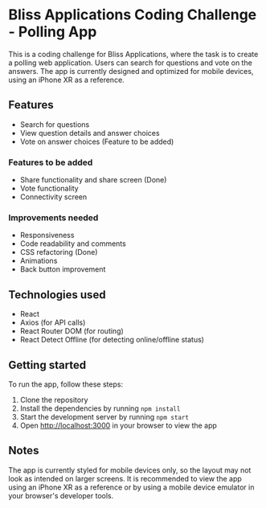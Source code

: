 # Bliss Applications Coding Challenge - Polling App

This is a coding challenge for Bliss Applications, where the task is to create a polling web application. Users can search for questions and vote on the answers. The app is currently designed and optimized for mobile devices, using an iPhone XR as a reference.

## Features

- Search for questions
- View question details and answer choices
- Vote on answer choices (Feature to be added)

### Features to be added

- Share functionality and share screen (Done)
- Vote functionality
- Connectivity screen

### Improvements needed

- Responsiveness
- Code readability and comments
- CSS refactoring (Done)
- Animations
- Back button improvement

## Technologies used

- React
- Axios (for API calls)
- React Router DOM (for routing)
- React Detect Offline (for detecting online/offline status)

## Getting started

To run the app, follow these steps:

1. Clone the repository
2. Install the dependencies by running `npm install`
3. Start the development server by running `npm start`
4. Open [http://localhost:3000](http://localhost:3000) in your browser to view the app

## Notes

The app is currently styled for mobile devices only, so the layout may not look as intended on larger screens. It is recommended to view the app using an iPhone XR as a reference or by using a mobile device emulator in your browser's developer tools.
